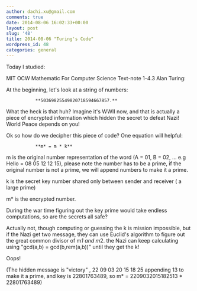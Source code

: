 ```yaml
---
author: dachi.xu@gmail.com
comments: true
date: 2014-08-06 16:02:33+00:00
layout: post
slug: '48'
title: 2014-08-06 "Turing's Code"
wordpress_id: 48
categories: general
---
```


Today I studied:

MIT OCW Mathematic For Computer Science Text-note 1-4.3 Alan Turing:

At the beginning, let's look at a string of numbers:

               **50369825549820718594667857.**

What the heck is that huh? Imagine it's WWII now, and that is actually a piece of encrypted information which hidden the secret to defeat Nazi! World Peace depends on you!

Ok so how do we decipher this piece of code? One equation will helpful:

               **m* = m * k** 

m is the original number representation of the word (A = 01, B = 02, ... e.g Hello = 08 05 12 12 15), please note the number has to be a prime, if the original number is not a prime, we will append numbers to make it a prime.

k is the secret key number shared only between sender and receiver ( a large prime)

m* is the encrypted number.

During the war time figuring out the key prime would take endless computations, so are the secrets all safe?

Actually not, though computing or guessing the k is mission impossible, but if the Nazi get two message, they can use Euclid's algorithm to figure out the great common divisor of m*1 and m*2. the Nazi can keep calculating using "gcd(a,b) = gcd(b,rem(a,b))" until they get the k!

Oops!

(The hidden message is "victory" , 22 09 03 20 15 18 25 appending 13 to make it a prime, and key is 22801763489, so
m* = 2209032015182513 * 22801763489)



